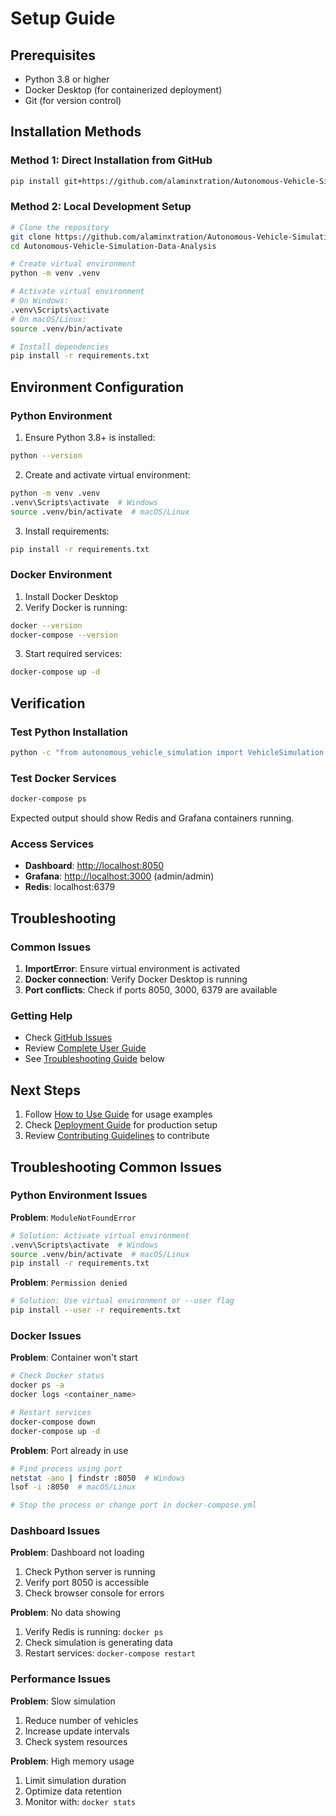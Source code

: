 # Setup Guide

## Prerequisites

- Python 3.8 or higher
- Docker Desktop (for containerized deployment)
- Git (for version control)

## Installation Methods

### Method 1: Direct Installation from GitHub

```bash
pip install git+https://github.com/alaminxtration/Autonomous-Vehicle-Simulation-Data-Analysis.git
```

### Method 2: Local Development Setup

```bash
# Clone the repository
git clone https://github.com/alaminxtration/Autonomous-Vehicle-Simulation-Data-Analysis.git
cd Autonomous-Vehicle-Simulation-Data-Analysis

# Create virtual environment
python -m venv .venv

# Activate virtual environment
# On Windows:
.venv\Scripts\activate
# On macOS/Linux:
source .venv/bin/activate

# Install dependencies
pip install -r requirements.txt
```

## Environment Configuration

### Python Environment

1. Ensure Python 3.8+ is installed:

```bash
python --version
```

2. Create and activate virtual environment:

```bash
python -m venv .venv
.venv\Scripts\activate  # Windows
source .venv/bin/activate  # macOS/Linux
```

3. Install requirements:

```bash
pip install -r requirements.txt
```

### Docker Environment

1. Install Docker Desktop
2. Verify Docker is running:

```bash
docker --version
docker-compose --version
```

3. Start required services:

```bash
docker-compose up -d
```

## Verification

### Test Python Installation

```bash
python -c "from autonomous_vehicle_simulation import VehicleSimulation; print('✅ Installation successful!')"
```

### Test Docker Services

```bash
docker-compose ps
```

Expected output should show Redis and Grafana containers running.

### Access Services

- **Dashboard**: <http://localhost:8050>
- **Grafana**: <http://localhost:3000> (admin/admin)
- **Redis**: localhost:6379

## Troubleshooting

### Common Issues

1. **ImportError**: Ensure virtual environment is activated
2. **Docker connection**: Verify Docker Desktop is running
3. **Port conflicts**: Check if ports 8050, 3000, 6379 are available

### Getting Help

- Check [GitHub Issues](https://github.com/alaminxtration/Autonomous-Vehicle-Simulation-Data-Analysis/issues)
- Review [Complete User Guide](../COMPLETE_USER_GUIDE.md)
- See [Troubleshooting Guide](#troubleshooting-common-issues) below

## Next Steps

1. Follow [How to Use Guide](../HOW_TO_USE.md) for usage examples
2. Check [Deployment Guide](deployment.md) for production setup
3. Review [Contributing Guidelines](../CONTRIBUTING.md) to contribute

## Troubleshooting Common Issues

### Python Environment Issues

**Problem**: `ModuleNotFoundError`

```bash
# Solution: Activate virtual environment
.venv\Scripts\activate  # Windows
source .venv/bin/activate  # macOS/Linux
pip install -r requirements.txt
```

**Problem**: `Permission denied`

```bash
# Solution: Use virtual environment or --user flag
pip install --user -r requirements.txt
```

### Docker Issues

**Problem**: Container won't start

```bash
# Check Docker status
docker ps -a
docker logs <container_name>

# Restart services
docker-compose down
docker-compose up -d
```

**Problem**: Port already in use

```bash
# Find process using port
netstat -ano | findstr :8050  # Windows
lsof -i :8050  # macOS/Linux

# Stop the process or change port in docker-compose.yml
```

### Dashboard Issues

**Problem**: Dashboard not loading

1. Check Python server is running
2. Verify port 8050 is accessible
3. Check browser console for errors

**Problem**: No data showing

1. Verify Redis is running: `docker ps`
2. Check simulation is generating data
3. Restart services: `docker-compose restart`

### Performance Issues

**Problem**: Slow simulation

1. Reduce number of vehicles
2. Increase update intervals
3. Check system resources

**Problem**: High memory usage

1. Limit simulation duration
2. Optimize data retention
3. Monitor with: `docker stats`
